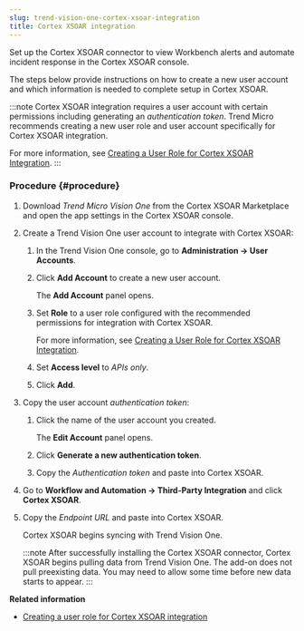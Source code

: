 ```yaml
---
slug: trend-vision-one-cortex-xsoar-integration
title: Cortex XSOAR integration
---
```


Set up the Cortex XSOAR connector to view Workbench alerts and automate incident response in the Cortex XSOAR console.

The steps below provide instructions on how to create a new user account and which information is needed to complete setup in Cortex XSOAR.

:::note
Cortex XSOAR integration requires a user account with certain permissions including generating an *authentication token*. Trend Micro recommends creating a new user role and user account specifically for Cortex XSOAR integration.

For more information, see [Creating a User Role for Cortex XSOAR Integration](user-role-cortex-xsoar.md).
:::

### Procedure {#procedure}

1.  Download *Trend Micro Vision One* from the Cortex XSOAR Marketplace and open the app settings in the Cortex XSOAR console.

2.  Create a Trend Vision One user account to integrate with Cortex XSOAR:

    1.  In the Trend Vision One console, go to **Administration → User Accounts**.

    2.  Click **Add Account** to create a new user account.

        The **Add Account** panel opens.

    3.  Set **Role** to a user role configured with the recommended permissions for integration with Cortex XSOAR.

        For more information, see [Creating a User Role for Cortex XSOAR Integration](user-role-cortex-xsoar.md).

    4.  Set **Access level** to *APIs only*.

    5.  Click **Add**.

3.  Copy the user account *authentication token*:

    1.  Click the name of the user account you created.

        The **Edit Account** panel opens.

    2.  Click **Generate a new authentication token**.

    3.  Copy the *Authentication token* and paste into Cortex XSOAR.

4.  Go to **Workflow and Automation → Third-Party Integration** and click **Cortex XSOAR**.

5.  Copy the *Endpoint URL* and paste into Cortex XSOAR.

    Cortex XSOAR begins syncing with Trend Vision One.

    :::note
    After successfully installing the Cortex XSOAR connector, Cortex XSOAR begins pulling data from Trend Vision One. The add-on does not pull preexisting data. You may need to allow some time before new data starts to appear.
    :::

**Related information**

- [Creating a user role for Cortex XSOAR integration](user-role-cortex-xsoar.md "Create a custom user role to generate Authentication keys and enable integration with the Trend Micro Vision One for Cortex XSOAR app.")
